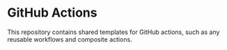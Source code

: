 # GitHub Actions

This repository contains shared templates for GitHub actions, such as any reusable workflows and composite actions.
